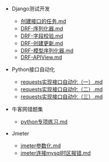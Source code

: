 - Django测试开发
  +  [创建接口的任务.md](Django测试开发/创建接口的任务.md) 
  +  [DRF-序列化器.md](Django测试开发/DRF-序列化器.md) 
  +  [DRF-字段校验.md](Django测试开发/DRF-字段校验.md) 
  +  [DRF-创建更新.md](Django测试开发/DRF-创建更新.md) 
  +  [DRF-模型序列化器.md](Django测试开发/DRF-模型序列化器.md) 
  +   [DRF-APIView.md](Django测试开发/DRF-APIView.md) 
  
- Python接口自动化
  +   [requests实现接口自动化（一）.md](Python接口自动化/requests实现接口自动化（一）.md) 
  +   [requests实现接口自动化（二）.md](Python接口自动化/requests实现接口自动化（二）.md) 
  +   [requests实现接口自动化（三）.md](Python接口自动化/requests实现接口自动化（三）.md) 
  
- 牛客网错题集
  + [python专项练习.md](牛客网错题集/python专项练习.md) 
  
- Jmeter
  +  [jmeter参数化.md](Jmeter/jmeter参数化.md) 
  +  [jmeter连接mysql时区报错.md](Jmeter/jmeter连接mysql时区报错.md) 


